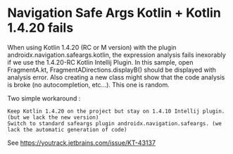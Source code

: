 # Navigation Safe Args Kotlin + Kotlin 1.4.20 fails

When using Kotlin 1.4.20 (RC or M version) with the plugin androidx.navigation.safeargs.kotlin, the expression analysis fails inexorably if we use the 1.4.20-RC Kotlin Intellij Plugin.
In this sample, open FragmentA.kt, FragmentADirections.displayB() should be displayed with analysis error.
Also creating a new class might show that the code analysis is broke (no autocompletion, etc...). This one is random.

Two simple workaround :

    Keep Kotlin 1.4.20 on the project but stay on 1.4.10 Intellij plugin. (but we lack the new version)
    Switch to standard safeargs plugin androidx.navigation.safeargs. (we lack the automatic generation of code)

See
https://youtrack.jetbrains.com/issue/KT-43137